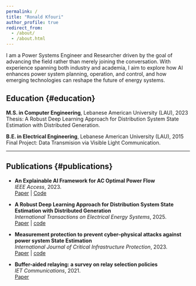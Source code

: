 ```yaml
---
permalink: /
title: "Ronald Kfouri"
author_profile: true
redirect_from: 
  - /about/
  - /about.html
---
```


I am a Power Systems Engineer and Researcher driven by the goal of advancing the field rather than merely joining the conversation. With experience spanning both industry and academia, I aim to explore how AI enhances power system planning, operation, and control, and how emerging technologies can reshape the future of energy systems.

## Education {#education}

**M.S. in Computer Engineering**, Lebanese American University (LAU), 2023  
Thesis: A Robust Deep Learning Approach for Distribution System State Estimation with Distributed Generation.

**B.E. in Electrical Engineering**, Lebanese American University (LAU), 2015  
Final Project: Data Transmision via Visible Light Communication.


---

## Publications {#publications}

- **An Explainable AI Framework for AC Optimal Power Flow**  
  *IEEE Access*, 2023.  
  [Paper](https://ieeexplore.ieee.org/document/11177141) | [Code](https://github.com/RonaldKfouri/XAI_for_AC-OPF)

- **A Robust Deep Learning Approach for Distribution System State Estimation with Distributed Generation**  
  *International Transactions on Electrical Energy Systems*, 2025.  
  [Paper](https://onlinelibrary.wiley.com/doi/full/10.1002/2050-7038.2734170) | [code](https://github.com/RonaldKfouri/DSSE-Learn)

 - **Measurement protection to prevent cyber–physical attacks against power system State Estimation**  
  *International Journal of Critical Infrastructure Protection*, 2023.  
  [Paper](https://www.sciencedirect.com/science/article/abs/pii/S1874548223000562) | [code](https://github.com/RonaldKfouri/ILP-to-Protect-against-SE-Attacks)

- **Buffer-aided relaying: a survey on relay selection policies**  
  *IET Communications*, 2021.  
  [Paper](https://ietresearch.onlinelibrary.wiley.com/doi/full/10.1049/iet-com.2020.0532)


